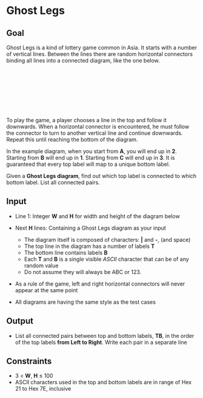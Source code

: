 # Ghost Legs

## Goal

Ghost Legs is a kind of lottery game common in Asia. It starts with a number of
vertical lines. Between the lines there are random horizontal connectors binding
all lines into a connected diagram, like the one below.

<pre style="color:#FFFFFF">
A  B  C
|  |  |
|--|  |
|  |--|
|  |--|
|  |  |
1  2  3
</pre>

To play the game, a player chooses a line in the top and follow it downwards.
When a horizontal connector is encountered, he must follow the connector to
turn to another vertical line and continue downwards. Repeat this until reaching
the bottom of the diagram.

In the example diagram, when you start from **A**, you will end up in **2**.
Starting from **B** will end up in **1**. Starting from **C** will end up in
**3**. It is guaranteed that every top label will map to a unique bottom label.

Given a **Ghost Legs diagram**, find out which top label is connected to which
bottom label. List all connected pairs.

## Input

-   Line 1: Integer **W** and **H** for width and height of the diagram below
-   Next **H** lines: Containing a Ghost Legs diagram as your input

    -   The diagram itself is composed of characters: **|** and **-**, (and
        space)
    -   The top line in the diagram has a number of labels **T**
    -   The bottom line contains labels **B**
    -   Each **T** and **B** is a single visible _ASCII_ character that can be
        of any random value
    -   Do not assume they will always be ABC or 123.

-   As a rule of the game, left and right horizontal connectors will never
    appear at the same point
-   All diagrams are having the same style as the test cases

## Output

-   List all connected pairs between top and bottom labels, **TB**, in the order
    of the top labels **from Left to Right**. Write each pair in a separate line

## Constraints

-   3 &lt; **W**, **H** &leq; 100
-   ASCII characters used in the top and bottom labels are in range of Hex 21 to
    Hex 7E, inclusive
